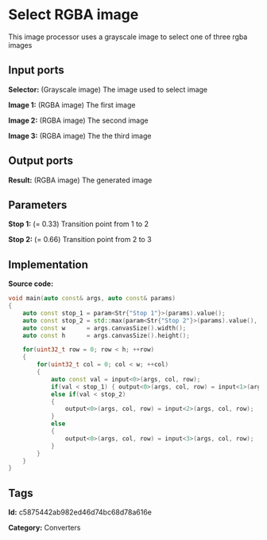 # Select RGBA image

This image processor uses a grayscale image to select one of three rgba images

## Input ports

__Selector:__ (Grayscale image) The image used to select image

__Image 1:__ (RGBA image) The first image

__Image 2:__ (RGBA image) The second image

__Image 3:__ (RGBA image) The the third image

## Output ports

__Result:__ (RGBA image) The generated image

## Parameters

__Stop 1:__ (= 0.33) Transition point from 1 to 2

__Stop 2:__ (= 0.66) Transition point from 2 to 3

## Implementation

__Source code:__ 

```c++
void main(auto const& args, auto const& params)
{
	auto const stop_1 = param<Str{"Stop 1"}>(params).value();
	auto const stop_2 = std::max(param<Str{"Stop 2"}>(params).value(), stop_1);
	auto const w      = args.canvasSize().width();
	auto const h      = args.canvasSize().height();

	for(uint32_t row = 0; row < h; ++row)
	{
		for(uint32_t col = 0; col < w; ++col)
		{
			auto const val = input<0>(args, col, row);
			if(val < stop_1) { output<0>(args, col, row) = input<1>(args, col, row); }
			else if(val < stop_2)
			{
				output<0>(args, col, row) = input<2>(args, col, row);
			}
			else
			{
				output<0>(args, col, row) = input<3>(args, col, row);
			}
		}
	}
}
```

## Tags

__Id:__ c5875442ab982ed46d74bc68d78a616e

__Category:__ Converters